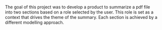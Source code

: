 The goal of this project was to develop a product to summarize a pdf file into two sections based on a role selected by the user. 
This role is set as a context that drives the theme of the summary. Each section is achieved by a different modelling approach.
